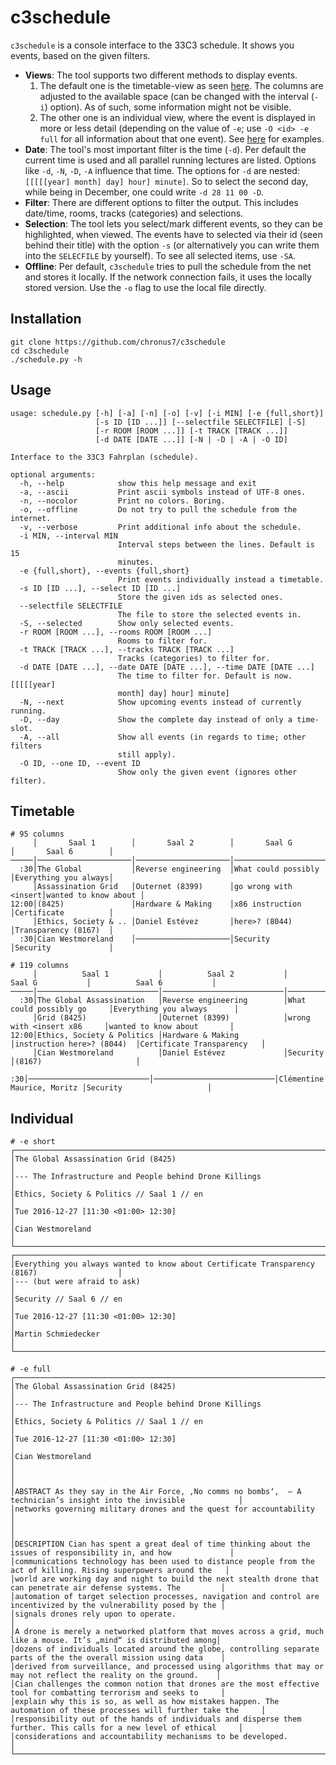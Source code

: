 c3schedule
==========

`c3schedule` is a console interface to the 33C3 schedule. It shows you events,
based on the given filters.

- **Views**: The tool supports two different methods to display events.
    1. The default one is the timetable-view as seen [here](#timetable). The
       columns are adjusted to the available space (can be changed with the
       interval (`-i`) option). As of such, some information might not be
       visible.
    2. The other one is an individual view, where the event is displayed in more
       or less detail (depending on the value of `-e`; use `-O <id> -e full` for
       all information about that one event). See [here](#individual) for
       examples.
- **Date**: The tool's most important filter is the time (`-d`). Per default the
  current time is used and all parallel running lectures are listed. Options
  like `-d`, `-N`, `-D`, `-A` influence that time. The options for `-d` are
  nested: `[[[[[year] month] day] hour] minute]`. So to select the second day,
  while being in December, one could write `-d 28 11 00 -D`.
- **Filter**: There are different options to filter the output. This includes
  date/time, rooms, tracks (categories) and selections.
- **Selection**: The tool lets you select/mark different events, so they can be
  highlighted, when viewed. The events have to selected via their id (seen
  behind their title) with the option `-s` (or alternatively you can write them
  into the `SELECFILE` by yourself). To see all selected items, use `-SA`.
- **Offline**: Per default, `c3schedule` tries to pull the schedule from the net
  and stores it locally. If the network connection fails, it uses the locally
  stored version. Use the `-o` flag to use the local file directly.

Installation
------------

```shell
git clone https://github.com/chronus7/c3schedule
cd c3schedule
./schedule.py -h
```

Usage
-----

```
usage: schedule.py [-h] [-a] [-n] [-o] [-v] [-i MIN] [-e {full,short}]
                   [-s ID [ID ...]] [--selectfile SELECTFILE] [-S]
                   [-r ROOM [ROOM ...]] [-t TRACK [TRACK ...]]
                   [-d DATE [DATE ...]] [-N | -D | -A | -O ID]

Interface to the 33C3 Fahrplan (schedule).

optional arguments:
  -h, --help            show this help message and exit
  -a, --ascii           Print ascii symbols instead of UTF-8 ones.
  -n, --nocolor         Print no colors. Boring.
  -o, --offline         Do not try to pull the schedule from the internet.
  -v, --verbose         Print additional info about the schedule.
  -i MIN, --interval MIN
                        Interval steps between the lines. Default is 15
                        minutes.
  -e {full,short}, --events {full,short}
                        Print events individually instead a timetable.
  -s ID [ID ...], --select ID [ID ...]
                        Store the given ids as selected ones.
  --selectfile SELECTFILE
                        The file to store the selected events in.
  -S, --selected        Show only selected events.
  -r ROOM [ROOM ...], --rooms ROOM [ROOM ...]
                        Rooms to filter for.
  -t TRACK [TRACK ...], --tracks TRACK [TRACK ...]
                        Tracks (categories) to filter for.
  -d DATE [DATE ...], --date DATE [DATE ...], --time DATE [DATE ...]
                        The time to filter for. Default is now. [[[[[year]
                        month] day] hour] minute]
  -N, --next            Show upcoming events instead of currently running.
  -D, --day             Show the complete day instead of only a time-slot.
  -A, --all             Show all events (in regards to time; other filters
                        still apply).
  -O ID, --one ID, --event ID
                        Show only the given event (ignores other filter).
```

Timetable
---------

```
# 95 columns
     │       Saal 1        │       Saal 2        │       Saal G        │       Saal 6        │
─────│─────────────────────│─────────────────────│─────────────────────│─────────────────────│
  :30│The Global           │Reverse engineering  │What could possibly  │Everything you always│
     │Assassination Grid   │Outernet (8399)      │go wrong with <insert│wanted to know about │
12:00│(8425)               │Hardware & Making    │x86 instruction      │Certificate          │
     │Ethics, Society & .. │Daniel Estévez       │here>? (8044)        │Transparency (8167)  │
  :30│Cian Westmoreland    │─────────────────────│Security             │Security             │
```

```
# 119 columns
     │          Saal 1           │          Saal 2           │          Saal G           │          Saal 6           │
─────│───────────────────────────│───────────────────────────│───────────────────────────│───────────────────────────│
  :30│The Global Assassination   │Reverse engineering        │What could possibly go     │Everything you always      │
     │Grid (8425)                │Outernet (8399)            │wrong with <insert x86     │wanted to know about       │
12:00│Ethics, Society & Politics │Hardware & Making          │instruction here>? (8044)  │Certificate Transparency   │
     │Cian Westmoreland          │Daniel Estévez             │Security                   │(8167)                     │
  :30│───────────────────────────│───────────────────────────│Clémentine Maurice, Moritz │Security                   │
```

Individual
----------

```
# -e short
┌────────────────────────────────────────────────────────────────────────────────────────────┐
│The Global Assassination Grid (8425)                                                        │
│--- The Infrastructure and People behind Drone Killings                                     │
│Ethics, Society & Politics // Saal 1 // en                                                  │
│Tue 2016-12-27 [11:30 <01:00> 12:30]                                                        │
│Cian Westmoreland                                                                           │
└────────────────────────────────────────────────────────────────────────────────────────────┘
┌────────────────────────────────────────────────────────────────────────────────────────────┐
│Everything you always wanted to know about Certificate Transparency (8167)                  │
│--- (but were afraid to ask)                                                                │
│Security // Saal 6 // en                                                                    │
│Tue 2016-12-27 [11:30 <01:00> 12:30]                                                        │
│Martin Schmiedecker                                                                         │
└────────────────────────────────────────────────────────────────────────────────────────────┘
```
```
# -e full
┌────────────────────────────────────────────────────────────────────────────────────────────────────────────────────┐
│The Global Assassination Grid (8425)                                                                                │
│--- The Infrastructure and People behind Drone Killings                                                             │
│Ethics, Society & Politics // Saal 1 // en                                                                          │
│Tue 2016-12-27 [11:30 <01:00> 12:30]                                                                                │
│Cian Westmoreland                                                                                                   │
│                                                                                                                    │
│ABSTRACT As they say in the Air Force, ‚No comms no bombs‘,  – A technician’s insight into the invisible            │
│networks governing military drones and the quest for accountability                                                 │
│                                                                                                                    │
│DESCRIPTION Cian has spent a great deal of time thinking about the issues of responsibility in, and how             │
│communications technology has been used to distance people from the act of killing. Rising superpowers around the   │
│world are working day and night to build the next stealth drone that can penetrate air defense systems. The         │
│automation of target selection processes, navigation and control are incentivized by the vulnerability posed by the │
│signals drones rely upon to operate.                                                                                │
│A drone is merely a networked platform that moves across a grid, much like a mouse. It’s „mind“ is distributed among│
│dozens of individuals located around the globe, controlling separate parts of the the overall mission using data    │
│derived from surveillance, and processed using algorithms that may or may not reflect the reality on the ground.    │
│Cian challenges the common notion that drones are the most effective tool for combatting terrorism and seeks to     │
│explain why this is so, as well as how mistakes happen. The automation of these processes will further take the     │
│responsibility out of the hands of individuals and disperse them further. This calls for a new level of ethical     │
│considerations and accountability mechanisms to be developed.                                                       │
└────────────────────────────────────────────────────────────────────────────────────────────────────────────────────┘
```

<!--
vim: ft=markdown:tw=80
-->
